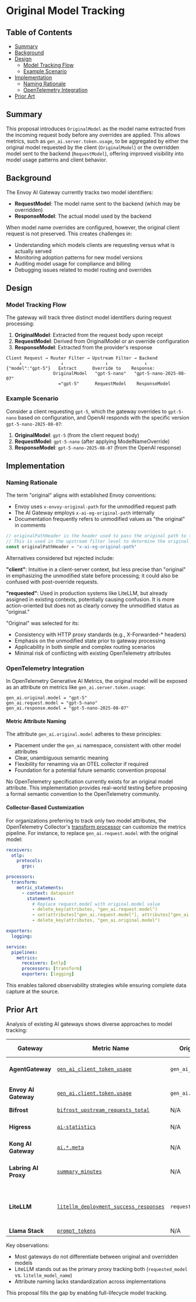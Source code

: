 # Original Model Tracking

## Table of Contents

<!-- toc -->

- [Summary](#summary)
- [Background](#background)
- [Design](#design)
  - [Model Tracking Flow](#model-tracking-flow)
  - [Example Scenario](#example-scenario)
- [Implementation](#implementation)
  - [Naming Rationale](#naming-rationale)
  - [OpenTelemetry Integration](#opentelemetry-integration)
- [Prior Art](#prior-art)

<!-- /toc -->

## Summary

This proposal introduces `OriginalModel` as the model name extracted from the incoming request body before any overrides are applied. This allows metrics, such as `gen_ai.server.token.usage`, to be aggregated by either the original model requested by the client (`OriginalModel`) or the overridden model sent to the backend (`RequestModel`), offering improved visibility into model usage patterns and client behavior.

## Background

The Envoy AI Gateway currently tracks two model identifiers:

- **RequestModel**: The model name sent to the backend (which may be overridden)
- **ResponseModel**: The actual model used by the backend

When model name overrides are configured, however, the original client request is not preserved. This creates challenges in:

- Understanding which models clients are requesting versus what is actually served
- Monitoring adoption patterns for new model versions
- Auditing model usage for compliance and billing
- Debugging issues related to model routing and overrides

## Design

### Model Tracking Flow

The gateway will track three distinct model identifiers during request processing:

1. **OriginalModel**: Extracted from the request body upon receipt
2. **RequestModel**: Derived from OriginalModel or an override configuration
3. **ResponseModel**: Extracted from the provider's response

```
Client Request → Router Filter → Upstream Filter → Backend
     ↓               ↓                ↓              ↓
{"model":"gpt-5"}   Extract      Override to    Response:
                  OriginalModel   "gpt-5-nano"   "gpt-5-nano-2025-08-07"
                    ="gpt-5"      RequestModel    ResponseModel
```

### Example Scenario

Consider a client requesting `gpt-5`, which the gateway overrides to `gpt-5-nano` based on configuration, and OpenAI responds with the specific version `gpt-5-nano-2025-08-07`:

1. **OriginalModel**: `gpt-5` (from the client request body)
2. **RequestModel**: `gpt-5-nano` (after applying ModelNameOverride)
3. **ResponseModel**: `gpt-5-nano-2025-08-07` (from the OpenAI response)

## Implementation

### Naming Rationale

The term "original" aligns with established Envoy conventions:

- Envoy uses `x-envoy-original-path` for the unmodified request path
- The AI Gateway employs `x-ai-eg-original-path` internally
- Documentation frequently refers to unmodified values as "the original" in comments

```go
// originalPathHeader is the header used to pass the original path to the processor.
// This is used in the upstream filter level to determine the original path of the request on retry.
const originalPathHeader = "x-ai-eg-original-path"
```

Alternatives considered but rejected include:

**"client"**: Intuitive in a client-server context, but less precise than "original" in emphasizing the unmodified state before processing; it could also be confused with post-override requests.

**"requested"**: Used in production systems like LiteLLM, but already assigned in existing contexts, potentially causing confusion. It is more action-oriented but does not as clearly convey the unmodified status as "original."

"Original" was selected for its:

- Consistency with HTTP proxy standards (e.g., X-Forwarded-\* headers)
- Emphasis on the unmodified state prior to gateway processing
- Applicability in both simple and complex routing scenarios
- Minimal risk of conflicting with existing OpenTelemetry attributes

### OpenTelemetry Integration

In OpenTelemetry Generative AI Metrics, the original model will be exposed as an attribute on metrics like `gen_ai.server.token.usage`:

```
gen_ai.original.model = "gpt-5"
gen_ai.request.model = "gpt-5-nano"
gen_ai.response.model = "gpt-5-nano-2025-08-07"
```

#### Metric Attribute Naming

The attribute `gen_ai.original.model` adheres to these principles:

- Placement under the `gen_ai` namespace, consistent with other model attributes
- Clear, unambiguous semantic meaning
- Flexibility for renaming via an OTEL collector if required
- Foundation for a potential future semantic convention proposal

No OpenTelemetry specification currently exists for an original model attribute. This implementation provides real-world testing before proposing a formal semantic convention to the OpenTelemetry community.

#### Collector-Based Customization

For organizations preferring to track only two model attributes, the OpenTelemetry Collector's [transform processor](https://github.com/open-telemetry/opentelemetry-collector-contrib/blob/main/processor/transformprocessor/README.md) can customize the metrics pipeline. For instance, to replace `gen_ai.request.model` with the original model:

```yaml
receivers:
  otlp:
    protocols:
      grpc:

processors:
  transform:
    metric_statements:
      - context: datapoint
        statements:
          # Replace request.model with original.model value
          - delete_key(attributes, "gen_ai.request.model")
          - set(attributes["gen_ai.request.model"], attributes["gen_ai.original.model"])
          - delete_key(attributes, "gen_ai.original.model")

exporters:
  logging:

service:
  pipelines:
    metrics:
      receivers: [otlp]
      processors: [transform]
      exporters: [logging]
```

This enables tailored observability strategies while ensuring complete data capture at the source.

## Prior Art

Analysis of existing AI gateways shows diverse approaches to model tracking:

| Gateway              | Metric Name                                               | Original Model         | Request Model          | Response Model          | Override Support                            |
| -------------------- | --------------------------------------------------------- | ---------------------- | ---------------------- | ----------------------- | ------------------------------------------- |
| **AgentGateway**     | [`gen_ai_client_token_usage`][agentgateway-metrics]       | `gen_ai_request_model` | N/A                    | `gen_ai_response_model` | Config file per-provider                    |
| **Envoy AI Gateway** | [`gen_ai.client.token.usage`][ai-gateway-metrics]         | `gen_ai.request.model` | N/A                    | `gen_ai.response.model` | Backend config override                     |
| **Bifrost**          | [`bifrost_upstream_requests_total`][bifrost-metrics]      | N/A                    | `model`                | N/A                     | N/A                                         |
| **Higress**          | [`ai-statistics`][higress-metrics]                        | N/A                    | `gen_ai.request.model` | N/A                     | Provider-specific in ai-proxy               |
| **Kong AI Gateway**  | [`ai.*.meta`][kong-metrics]                               | N/A                    | `request_model`        | `response_model`        | Provider-specific                           |
| **Labring AI Proxy** | [`summary_minutes`][labring-metrics]                      | N/A                    | `model`                | N/A                     | Channel-based model mapping                 |
| **LiteLLM**          | [`litellm_deployment_success_responses`][litellm-metrics] | `requested_model`      | `litellm_model_name`   | N/A                     | Config file aliasing and deployment mapping |
| **Llama Stack**      | [`prompt_tokens`][llama-stack-metrics]                    | N/A                    | `model_id`             | N/A                     | N/A                                         |

Key observations:

- Most gateways do not differentiate between original and overridden models
- LiteLLM stands out as the primary proxy tracking both (`requested_model` vs. `litellm_model_name`)
- Attribute naming lacks standardization across implementations

This proposal fills the gap by enabling full-lifecycle model tracking.

[agentgateway-metrics]: https://github.com/agentgatewayai/agentgateway/blob/main/crates/agentgateway/src/telemetry/metrics.rs#L31
[ai-gateway-metrics]: https://github.com/envoyproxy/ai-gateway/blob/main/internal/metrics/genai.go#L14
[bifrost-metrics]: https://github.com/maximhq/bifrost/blob/main/plugins/telemetry/main.go#L37
[higress-metrics]: https://github.com/alibaba/higress/blob/main/plugins/wasm-go/extensions/ai-statistics/main.go#L78
[kong-metrics]: https://github.com/Kong/kong/blob/master/kong/llm/plugin/shared-filters/serialize-analytics.lua#L53
[labring-metrics]: https://github.com/labring/aiproxy/blob/main/core/model/summary-minute.go#L15
[litellm-metrics]: https://github.com/BerriAI/litellm/blob/main/litellm/proxy/proxy_server.py#L1180
[llama-stack-metrics]: https://github.com/meta-llama/llama-stack/blob/main/llama_stack/core/routers/inference.py#L150
